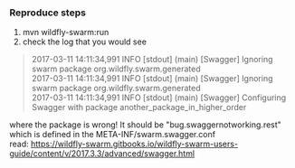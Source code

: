 ### Reproduce steps
1. mvn wildfly-swarm:run
2. check the log that you would see  

> 2017-03-11 14:11:34,991 INFO  [stdout] (main) [Swagger] Ignoring swarm package org.wildfly.swarm.generated  
> 2017-03-11 14:11:34,991 INFO  [stdout] (main) [Swagger] Ignoring swarm package org.wildfly.swarm.generated  
> 2017-03-11 14:11:34,991 INFO  [stdout] (main) [Swagger] Configuring Swagger with package another_package_in_higher_order  

where the package is wrong! It should be "bug.swaggernotworking.rest" which is defined in the META-INF/swarm.swagger.conf  
read: https://wildfly-swarm.gitbooks.io/wildfly-swarm-users-guide/content/v/2017.3.3/advanced/swagger.html
